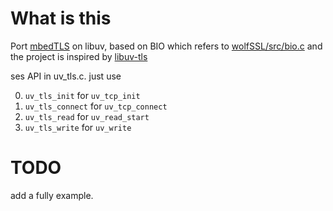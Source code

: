 # What is this
Port [mbedTLS](https://github.com/ARMmbed/mbedtls) on libuv, based on BIO which refers to [wolfSSL/src/bio.c](https://github.com/wolfSSL/wolfssl/blob/master/src/bio.c) and the project is inspired by [libuv-tls](https://github.com/deleisha/libuv-tls)

ses API in uv_tls.c.
just use

0. `uv_tls_init` for `uv_tcp_init`
0. `uv_tls_connect` for `uv_tcp_connect`
0. `uv_tls_read` for `uv_read_start`
0. `uv_tls_write` for `uv_write`

# TODO
add a fully example.